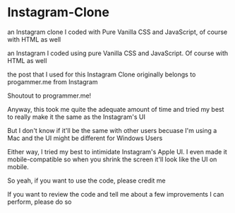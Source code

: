 # Instagram-Clone
an Instagram clone I coded with Pure Vanilla CSS and JavaScript, of course with HTML as well

an Instagram I coded using pure Vanilla CSS and JavaScript. Of course with HTML as well

the post that I used for this Instagram Clone originally belongs to progammer.me from Instagram

Shoutout to programmer.me!

Anyway, this took me quite the adequate amount of time and tried my best to really make it the same as the Instagram's UI

But I don't know if it'll be the same with other users becuase I'm using a Mac and the UI might be different for Windows Users

Either way, I tried my best to intimidate Instagram's Apple UI. I even made it mobile-compatible so when you shrink the screen it'll look like the UI on mobile.

So yeah, if you want to use the code, please credit me

If you want to review the code and tell me about a few improvements I can perform, please do so

